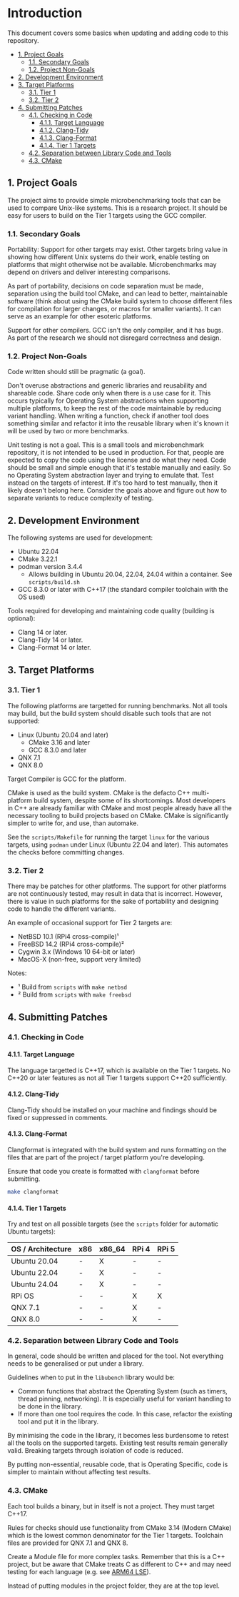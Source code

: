 # Introduction <!-- omit in toc -->

This document covers some basics when updating and adding code to this
repository.

- [1. Project Goals](#1-project-goals)
  - [1.1. Secondary Goals](#11-secondary-goals)
  - [1.2. Project Non-Goals](#12-project-non-goals)
- [2. Development Environment](#2-development-environment)
- [3. Target Platforms](#3-target-platforms)
  - [3.1. Tier 1](#31-tier-1)
  - [3.2. Tier 2](#32-tier-2)
- [4. Submitting Patches](#4-submitting-patches)
  - [4.1. Checking in Code](#41-checking-in-code)
    - [4.1.1. Target Language](#411-target-language)
    - [4.1.2. Clang-Tidy](#412-clang-tidy)
    - [4.1.3. Clang-Format](#413-clang-format)
    - [4.1.4. Tier 1 Targets](#414-tier-1-targets)
  - [4.2. Separation between Library Code and Tools](#42-separation-between-library-code-and-tools)
  - [4.3. CMake](#43-cmake)

## 1. Project Goals

The project aims to provide simple microbenchmarking tools that can be used to
compare Unix-like systems. This is a research project. It should be easy for
users to build on the Tier 1 targets using the GCC compiler.

### 1.1. Secondary Goals

Portability: Support for other targets may exist. Other targets bring value in
showing how different Unix systems do their work, enable testing on platforms
that might otherwise not be available. Microbenchmarks may depend on drivers and
deliver interesting comparisons.

As part of portability, decisions on code separation must be made, separation
using the build tool CMake, and can lead to better, maintainable software (think
about using the CMake build system to choose different files for compilation for
larger changes, or macros for smaller variants). It can serve as an example for
other esoteric platforms.

Support for other compilers. GCC isn't the only compiler, and it has bugs. As
part of the research we should not disregard correctness and design.

### 1.2. Project Non-Goals

Code written should still be pragmatic (a goal).

Don't overuse abstractions and generic libraries and reusability and shareable
code. Share code only when there is a use case for it. This occurs typically for
Operating System abstractions when supporting multiple platforms, to keep the
rest of the code maintainable by reducing variant handling. When writing a
function, check if another tool does something similar and refactor it into the
reusable library when it's known it will be used by two or more benchmarks.

Unit testing is not a goal. This is a small tools and microbenchmark repository,
it is not intended to be used in production. For that, people are expected to
copy the code using the license and do what they need. Code should be small and
simple enough that it's testable manually and easily. So no Operating System
abstraction layer and trying to emulate that. Test instead on the targets of
interest. If it's too hard to test manually, then it likely doesn't belong here.
Consider the goals above and figure out how to separate variants to reduce
complexity of testing.

## 2. Development Environment

The following systems are used for development:

- Ubuntu 22.04
- CMake 3.22.1
- podman version 3.4.4
  - Allows building in Ubuntu 20.04, 22.04, 24.04 within a container. See
    `scripts/build.sh`
- GCC 8.3.0 or later with C++17 (the standard compiler toolchain with the OS
  used)

Tools required for developing and maintaining code quality (building is
optional):

- Clang 14 or later.
- Clang-Tidy 14 or later.
- Clang-Format 14 or later.

## 3. Target Platforms

### 3.1. Tier 1

The following platforms are targetted for running benchmarks. Not all tools may
build, but the build system should disable such tools that are not supported:

- Linux (Ubuntu 20.04 and later)
  - CMake 3.16 and later
  - GCC 8.3.0 and later
- QNX 7.1
- QNX 8.0

Target Compiler is GCC for the platform.

CMake is used as the build system. CMake is the defacto C++ multi-platform build
system, despite some of its shortcomings. Most developers in C++ are already
familiar with CMake and most people already have all the necessary tooling to
build projects based on CMake. CMake is significantly simpler to write for, and
use, than automake.

See the `scripts/Makefile` for running the target `linux` for the various
targets, using `podman` under Linux (Ubuntu 22.04 and later). This automates the
checks before committing changes.

### 3.2. Tier 2

There may be patches for other platforms. The support for other platforms are
not continuously tested, may result in data that is incorrect. However, there is
value in such platforms for the sake of portability and designing code to handle
the different variants.

An example of occasional support for Tier 2 targets are:

- NetBSD 10.1 (RPi4 cross-compile)¹
- FreeBSD 14.2 (RPi4 cross-compile)²
- Cygwin 3.x (Windows 10 64-bit or later)
- MacOS-X (non-free, support very limited)

Notes:

- ¹ Build from `scripts` with `make netbsd`
- ² Build from `scripts` with `make freebsd`

## 4. Submitting Patches

### 4.1. Checking in Code

#### 4.1.1. Target Language

The language targetted is C++17, which is available on the Tier 1 targets. No
C++20 or later features as not all Tier 1 targets support C++20 sufficiently.

#### 4.1.2. Clang-Tidy

Clang-Tidy should be installed on your machine and findings should be fixed or
suppressed in comments.

#### 4.1.3. Clang-Format

Clangformat is integrated with the build system and runs formatting on the files
that are part of the project / target platform you're developing.

Ensure that code you create is formatted with `clangformat` before submitting.

```sh
make clangformat
```

#### 4.1.4. Tier 1 Targets

Try and test on all possible targets (see the `scripts` folder for automatic
Ubuntu targets):

| OS / Architecture | x86 | x86_64 | RPi 4 | RPi 5 |
| ----------------- | --- | ------ | ----- | ----- |
| Ubuntu 20.04      | -   | X      | -     | -     |
| Ubuntu 22.04      | -   | X      | -     | -     |
| Ubuntu 24.04      | -   | X      | -     | -     |
| RPi OS            | -   | -      | X     | X     |
| QNX 7.1           | -   | -      | X     | -     |
| QNX 8.0           | -   | -      | X     | -     |

### 4.2. Separation between Library Code and Tools

In general, code should be written and placed for the tool. Not everything needs
to be generalised or put under a library.

Guidelines when to put in the `libubench` library would be:

- Common functions that abstract the Operating System (such as timers, thread
  pinning, networking). It is especially useful for variant handling to be done
  in the library.
- If more than one tool requires the code. In this case, refactor the existing
  tool and put it in the library.

By minimising the code in the library, it becomes less burdensome to retest all
the tools on the supported targets. Existing test results remain generally
valid. Breaking targets through isolation of code is reduced.

By putting non-essential, reusable code, that is Operating Specific, code is
simpler to maintain without affecting test results.

### 4.3. CMake

Each tool builds a binary, but in itself is not a project. They must target
C++17.

Rules for checks should use functionality from CMake 3.14 (Modern CMake) which
is the lowest common denominator for the Tier 1 targets. Toolchain files are
provided for QNX 7.1 and QNX 8.

Create a Module file for more complex tasks. Remember that this is a C++
project, but be aware that CMake treats C as different to C++ and may need
testing for each language (e.g. see [ARM64
LSE](../cmake/modules/arm/arm64_has_lse.cmake)).

Instead of putting modules in the project folder, they are at the top level.
